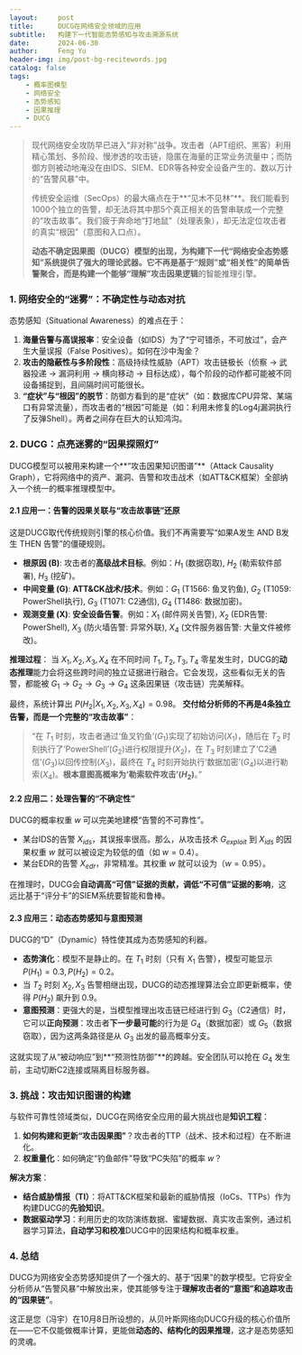 ```yaml
---
layout:     post
title:      DUCG在网络安全领域的应用
subtitle:   构建下一代智能态势感知与攻击溯源系统
date:       2024-06-30
author:     Feng Yu
header-img: img/post-bg-recitewords.jpg
catalog: false
tags:
    - 概率图模型
    - 网络安全
    - 态势感知
    - 因果推理
    - DUCG
---
```


> 现代网络安全攻防早已进入“非对称”战争。攻击者（APT组织、黑客）利用精心策划、多阶段、慢渗透的攻击链，隐匿在海量的正常业务流量中；而防御方则被动地淹没在由IDS、SIEM、EDR等各种安全设备产生的、数以万计的“告警风暴”中。
>
> 传统安全运维（SecOps）的最大痛点在于**“见木不见林”**。我们能看到1000个独立的告警，却无法将其中那5个真正相关的告警串联成一个完整的“攻击故事”。我们疲于奔命地“打地鼠”（处理表象），却无法定位攻击者的真实“根因”（意图和入口点）。
>
> **动态不确定因果图（DUCG）**模型的出现，为构建下一代“网络安全态势感知”系统提供了强大的理论武器。它不再是基于“规则”或“相关性”的简单告警聚合，而是构建一个能够**“理解”攻击因果逻辑**的智能推理引擎。

### 1. 网络安全的“迷雾”：不确定性与动态对抗

态势感知（Situational Awareness）的难点在于：

1.  **海量告警与高误报率**：安全设备（如IDS）为了“宁可错杀，不可放过”，会产生大量误报（False Positives）。如何在沙中淘金？
2.  **攻击的隐蔽性与多阶段性**：高级持续性威胁（APT）攻击链极长（侦察 $\rightarrow$ 武器投递 $\rightarrow$ 漏洞利用 $\rightarrow$ 横向移动 $\rightarrow$ 目标达成），每个阶段的动作都可能被不同设备捕捉到，且间隔时间可能很长。
3.  **“症状”与“根因”的脱节**：防御方看到的是“症状”（如：数据库CPU异常、某端口有异常流量），而攻击者的“根因”可能是（如：利用未修复的Log4j漏洞执行了反弹Shell）。两者之间存在巨大的认知鸿沟。

### 2. DUCG：点亮迷雾的“因果探照灯”

DUCG模型可以被用来构建一个**“攻击因果知识图谱”**（Attack Causality Graph），它将网络中的资产、漏洞、告警和攻击战术（如ATT&CK框架）全部纳入一个统一的概率推理模型中。

#### 2.1 应用一：告警的因果关联与“攻击故事链”还原

这是DUCG取代传统规则引擎的核心价值。我们不再需要写“如果A发生 AND B发生 THEN 告警”的僵硬规则。

* **根原因 (B)**: 攻击者的**高级战术目标**。例如：$H_1$ (数据窃取), $H_2$ (勒索软件部署), $H_3$ (挖矿)。
* **中间变量 (G)**: **ATT&CK战术/技术**。例如：$G_1$ (T1566: 鱼叉钓鱼), $G_2$ (T1059: PowerShell执行), $G_3$ (T1071: C2通信), $G_4$ (T1486: 数据加密)。
* **观测变量 (X)**: **安全设备告警**。例如：$X_1$ (邮件网关告警), $X_2$ (EDR告警: PowerShell), $X_3$ (防火墙告警: 异常外联), $X_4$ (文件服务器告警: 大量文件被修改)。

**推理过程**：
当 $X_1, X_2, X_3, X_4$ 在不同时间 $T_1, T_2, T_3, T_4$ 零星发生时，DUCG的**动态推理**能力会将这些跨时间的独立证据进行融合。它会发现，这些看似无关的告警，都能被 $G_1 \rightarrow G_2 \rightarrow G_3 \rightarrow G_4$ 这条因果链（攻击链）完美解释。

最终，系统计算出 $P(H_2 | X_1, X_2, X_3, X_4) = 0.98$。
**交付给分析师的不再是4条独立告警，而是一个完整的“攻击故事”**：
> “在 $T_1$ 时刻，攻击者通过‘鱼叉钓鱼’($G_1$)实现了初始访问($X_1$)，随后在 $T_2$ 时刻执行了‘PowerShell’($G_2$)进行权限提升($X_2$)，在 $T_3$ 时刻建立了‘C2通信’($G_3$)以回传控制($X_3$)，最终在 $T_4$ 时刻开始执行‘数据加密’($G_4$)以进行勒索($X_4$)。**根本意图高概率为‘勒索软件攻击’($H_2$)**。”

#### 2.2 应用二：处理告警的“不确定性”

DUCG的概率权重 $w$ 可以完美地建模“告警的不可靠性”。
* 某台IDS的告警 $X_{ids}$，其误报率很高。那么，从攻击技术 $G_{exploit}$ 到 $X_{ids}$ 的因果权重 $w$ 就可以被设定为较低的值（如 $w=0.4$）。
* 某台EDR的告警 $X_{edr}$，非常精准。其权重 $w$ 就可以设为（$w=0.95$）。

在推理时，DUCG会**自动调高“可信”证据的贡献，调低“不可信”证据的影响**，这远比基于“评分卡”的SIEM系统要智能和鲁棒。

#### 2.3 应用三：动态态势感知与意图预测

DUCG的“D”（Dynamic）特性使其成为态势感知的利器。

* **态势演化**：模型不是静止的。在 $T_1$ 时刻（只有 $X_1$ 告警），模型可能显示 $P(H_1)=0.3, P(H_2)=0.2$。
* 当 $T_2$ 时刻 $X_2, X_3$ 告警相继出现，DUCG的动态推理算法会立即更新概率，使得 $P(H_2)$ 飙升到 $0.9$。
* **意图预测**：更强大的是，当模型推理出攻击链已经进行到 $G_3$（C2通信）时，它可以**正向预测**：攻击者**下一步最可能**的行为是 $G_4$（数据加密）或 $G_5$（数据窃取），因为这两条路径是从 $G_3$ 出发的最高概率分支。

这就实现了从“被动响应”到**“预测性防御”**的跨越。安全团队可以抢在 $G_4$ 发生前，主动切断C2连接或隔离目标服务器。

### 3. 挑战：攻击知识图谱的构建

与软件可靠性领域类似，DUCG在网络安全应用的最大挑战也是**知识工程**：

1.  **如何构建和更新“攻击因果图”**？攻击者的TTP（战术、技术和过程）在不断进化。
2.  **权重量化**：如何确定“钓鱼邮件”导致“PC失陷”的概率 $w$？

**解决方案**：
* **结合威胁情报（TI）**：将ATT&CK框架和最新的威胁情报（IoCs、TTPs）作为构建DUCG的**先验知识**。
* **数据驱动学习**：利用历史的攻防演练数据、蜜罐数据、真实攻击案例，通过机器学习算法，**自动学习和校准**DUCG中的因果结构和概率权重。

### 4. 总结

DUCG为网络安全态势感知提供了一个强大的、基于“因果”的数学模型。它将安全分析师从“告警风暴”中解放出来，使其能够专注于**理解攻击者的“意图”**和**追踪攻击的“因果链”**。

这正是您（冯宇）在10月8日所设想的，从贝叶斯网络向DUCG升级的核心价值所在——它不仅能做概率计算，更能做**动态的、结构化的因果推理**，这才是态势感知的灵魂。